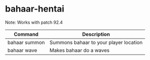 # bahaar-hentai

Note: Works with patch 92.4


Command | Description
--- | ---
bahaar summon | Summons bahaar to your player location
bahaar wave | Makes bahaar do a waves
